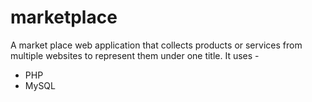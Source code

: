 # marketplace
A market place web application that collects products or services from multiple websites to represent them under one title.
It uses - 
- PHP
- MySQL
